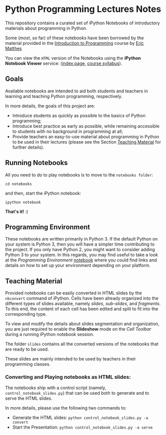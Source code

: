 # Python Programming Lectures Notes

This repository contains a curated set of iPython Notebooks of 
introductory materials about programming in Python.

Some (*most*, so far) of these notebooks have been borrowed by the
material provided in the [Introduction to Programming](http://www.introtopython.org) 
course by [Eric Matthes](mailto:ehmatthes@gmail.com)

You can view the `HTML` version of the Notebooks using the **iPython Notebook Viewer** service:
([index page](http://nbviewer.ipython.org/urls/raw.github.com/leriomaggio/python-programming-lectures/master/notebooks/Index.ipynb), 
[course syllabus](http://nbviewer.ipython.org/urls/raw.github.com/leriomaggio/python-programming-lectures/master/notebooks/TOC.ipynb)). 

## Goals ##

Available notebooks are intended to aid both students and teachers in learning and teaching 
Python programming, respectively. 

In more details, the goals of this project are:

- Introduce students as quickly as possible to the basics of Python programming;
- Introduce best practice as early as possible, while remaining accessible to students with no background in programming at all;
- Provide teachers an easy-to-use material about programming in Python to be used in their lectures
  (please see the Section [Teaching Material](#slides) for further details).

## Running Notebooks ##

All you need to do to play notebooks is to move to the `notebooks folder`: 
    
    cd notebooks
    
and then, start the iPython notebook:

    ipython notebook
    

**That's it!** :)


## Programming Environment

These notebooks are written primarily in Python 3. 
If the default Python on your system is Python 3, then you will have a simpler time contributing to the project. 
If you only have Python 2, you might want to consider adding Python 3 to your system. 
In this regards, you may find useful to take a look at the *Programming Environment* [notebook]() where you 
could find links and details on how to set up your environment depending on your platform.

## <a name="slides"></a>Teaching Material ##

Provided notebooks can be easily converted in HTML slides by the `nbconvert` command of iPython.
Cells have been already organized into the different types of slides available, namely 
*slides*, *sub-slides*, and *fragments*.
To this end, the content of each cell has been edited and split to fit into the corresponding
type.

To view and modify the details about slides segmentation and organization, you are just required to 
enable the **Slideshow** mode on the *Cell Toolbar* during a running iPython notebook session.

The folder `slides` contains all the converted versions of the notebooks that are ready to be used.

These slides are mainly intended to be used by teachers in their programming classes.

### Converting and Playing notebooks as HTML slides: 

The notebooks ship with a control script (namely, `control_notebook_slides.py`) that can be used 
both to generate and to serve the HTML slides.

In more details, please use the following two commands to:

- Generate the HTML slides: `python control_notebook_slides.py -a convert`
- Start the Presentation: `python control_notebook_slides.py -a serve`

